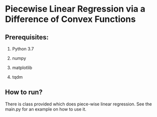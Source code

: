 # Piecewise Linear Regression via a Difference of Convex Functions

## Prerequisites:
1. Python 3.7

2. numpy

3. matplotlib

3. tqdm


## How to run?

There is class provided which does piece-wise linear regression. See the main.py for an example on how to use it.


